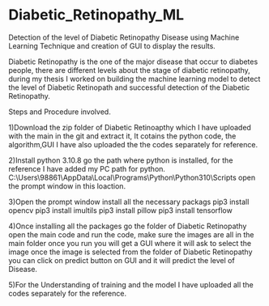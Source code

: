 # Diabetic_Retinopathy_ML
Detection of the level of Diabetic Retinopathy Disease using Machine Learning Technique and creation of GUI to display the results.

Diabetic Retinopathy is the one of the major disease that occur to diabetes people, there are different levels about the stage of diabetic retinopathy, during my thesis I worked on building the machine learning model to detect the level of Diabetic Retinopath and successful detection of the Diabetic Retinopathy.

Steps and Procedure involved.

1)Download the zip folder of Diabetic Retinoapthy which I have uploaded with the main in the git and extract it, It cotains the python code, the algorithm,GUI I have also uploaded the the codes separately for reference.

2)Install python 3.10.8 go the path where python is installed, for the reference I have added my PC path for python.
C:\Users\98861\AppData\Local\Programs\Python\Python310\Scripts
open the prompt window in this loaction.

3)Open the prompt window install all the necessary packags
pip3 install opencv
pip3 install imultils
pip3 install pillow
pip3 install tensorflow

4)Once installing all the packages go the folder of Diabetic Retinopathy open the main code and run the code, make sure the images are all in the main folder once you run you will get a GUI where it will ask to select the image once the image is selected from the folder of Diabetic Retinopathy you can click on  predict button on GUI and it will predict the level of Disease.

5)For the Understanding of training and the model I have uploaded all the codes separately for the reference.
